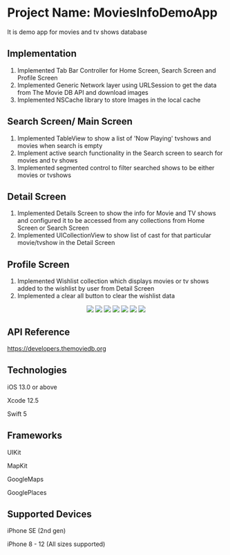 # Project Name: MoviesInfoDemoApp

It is demo app for movies and tv shows database 

## Implementation
1) Implemented Tab Bar Controller for Home Screen, Search Screen and Profile Screen
2) Implemented Generic Network layer using URLSession to get the data from The Movie DB API and download images
3) Implemented NSCache library to store Images in the local cache 


## Search Screen/ Main Screen
1) Implemented TableView to show a list of 'Now Playing' tvshows and movies when search is empty
2) Implement active search functionality in the Search screen to search for movies and tv shows
3) Implemented segmented control to filter searched shows to be either movies or tvshows


## Detail Screen
1) Implemented Details Screen to show the info for Movie and TV shows and configured it to be accessed from any collections from Home Screen or Search Screen
2) Implemented UICollectionView to show list of cast for that particular movie/tvshow in the Detail Screen

## Profile Screen
1) Implemented Wishlist collection which displays movies or tv shows added to the wishlist by user from Detail Screen
2) Implemented a clear all button to clear the wishlist data

<p align="center">
<img src="https://i.imgur.com/ohxX1Qr.png">  <img src="https://i.imgur.com/vlKWU8S.png">  <img src="https://i.imgur.com/ohxX1Qr.png">  <img src="https://i.imgur.com/aoXuDQX.png">  <img src="https://i.imgur.com/cvKiF9T.png">  <img src="https://i.imgur.com/qnySphD.png">  <img src="https://i.imgur.com/rvITL5T.png">
</p>

## API Reference
https://developers.themoviedb.org


## Technologies

iOS 13.0 or above

Xcode 12.5

Swift 5

## Frameworks

UIKit

MapKit

GoogleMaps

GooglePlaces

## Supported Devices

iPhone SE (2nd gen)

iPhone 8 - 12 (All sizes supported)
